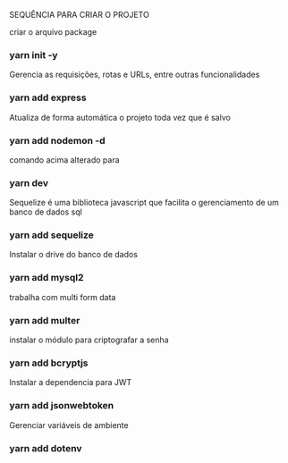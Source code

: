SEQUÊNCIA PARA CRIAR O PROJETO

criar o arquivo package
### yarn init -y

Gerencia as requisições, rotas e URLs, entre outras funcionalidades
### yarn add express

Atualiza de forma automática o projeto toda vez que é salvo
### yarn add nodemon -d

comando acima alterado para
### yarn dev

Sequelize é uma biblioteca javascript que facilita o gerenciamento de um banco de dados sql
### yarn add sequelize

Instalar o drive do banco de dados
### yarn add mysql2


trabalha com multi form data
### yarn add multer

instalar o módulo para criptografar a senha
### yarn add bcryptjs

Instalar a dependencia para JWT
### yarn add jsonwebtoken

Gerenciar variáveis de ambiente
### yarn add dotenv


